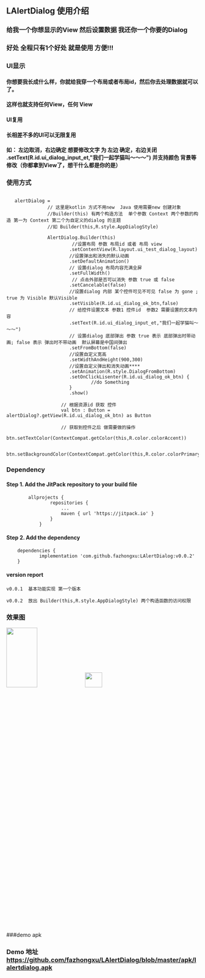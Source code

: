 ## LAlertDialog 使用介绍

### 给我一个你想显示的View 然后设置数据 我还你一个你要的Dialog

### 好处  全程只有1个好处 就是使用   方便!!! 


### UI显示
#### 你想要我长成什么样，你就给我穿一个布局或者布局id，然后你去处理数据就可以了。
#### 这样也就支持任何View，任何 View

#### UI复用
#### 长相差不多的UI可以无限复用

#### 如： 左边取消，右边确定  想要修改文字  为 左边 确定，右边关闭  .setText(R.id.ui_dialog_input_et,"我们一起学猫叫～～～") 并支持颜色 背景等修改（你都拿到View了，想干什么都是你的是）

### 使用方式 
```

   alertDialog =
               // 这里是kotlin 方式不用new  Java 使用需要new 创建对象
               //Builder(this) 有两个构造方法  单个参数 Context 两个参数的构造 第一为 Context 第二个为自定义的dialog 的主题 
               //如 Builder(this,R.style.AppDialogStyle)
               
               AlertDialog.Builder(this)   
                        //设置布局 参数 布局id 或者 布局 view
                       .setContentView(R.layout.ui_test_dialog_layout) 
                       //设置弹出和消失的默认动画           
                       .setDefaultAnimation()  
                       // 设置dialog 布局内容充满全屏                                   
                       .setFullWidth()      
                        // 点击外部是否可以消失 参数 true 或 false                                      
                       .setCancelable(false)     
                       //设置dialog 内部 某个控件可见不可见 false 为 gone ; true 为 Visible 默认Visible                                
                       .setVisible(R.id.ui_dialog_ok_btn,false)   
                       // 给控件设置文本 参数1 控件id  参数2 需要设置的文本内容         
                       .setText(R.id.ui_dialog_input_et,"我们一起学猫叫～～～") 
                       // 设置dialog 底部弹出 参数 true 表示 底部弹出时带动画; false 表示 弹出时不带动画  默认屏幕是中国间弹出 
                       .setFromBottom(false)     
                       //设置自定义宽高                                  
                       .setWidthAndHeight(900,300) 
                       //设置自定义弹出和消失动画****                  
                       .setAnimation(R.style.DialogFromBottom)  
                       .setOnClickLisenter(R.id.ui_dialog_ok_btn) {
                               //do Something
                       }       
                       .show()                                                     

                    // 根据资源id 获取 控件 
                    val btn : Button = alertDialog?.getView(R.id.ui_dialog_ok_btn) as Button

                    // 获取到控件之后 做需要做的操作
                    btn.setTextColor(ContextCompat.getColor(this,R.color.colorAccent))

                    btn.setBackgroundColor(ContextCompat.getColor(this,R.color.colorPrimaryDark))
```
### Dependency

#### Step 1. Add the JitPack repository to your build file
    
```
        allprojects {
                repositories {
                    ...
                    maven { url 'https://jitpack.io' }
                }
            }
```
#### Step 2. Add the dependency

```
    dependencies {
	        implementation 'com.github.fazhongxu:LAlertDialog:v0.0.2'
	}
```

#### version report

    v0.0.1  基本功能实现 第一个版本
    
    v0.0.2  放出 Builder(this,R.style.AppDialogStyle) 两个构造函数的访问权限  

### 效果图 

<img src="https://github.com/fazhongxu/LAlertDialog/blob/master/images/001.png" width="40%" height="20%">

<img src="https://github.com/fazhongxu/LAlertDialog/blob/master/images/002.png" width="30%" height="10%">



###demo apk
### Demo 地址  https://github.com/fazhongxu/LAlertDialog/blob/master/apk/lalertdialog.apk
